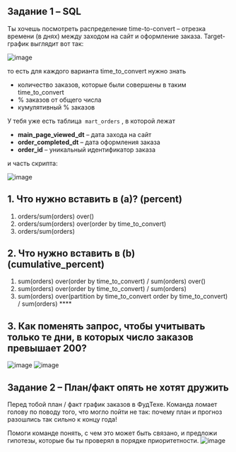 ## Задание 1 – SQL

Ты хочешь посмотреть распределение time-to-convert – отрезка времени (в днях) между заходом на сайт и оформление заказа. 
Target-график выглядит вот так:

![image](https://user-images.githubusercontent.com/91524886/139208524-9218476b-6e4c-4975-b3f8-1aaeadbce1fd.png)

то есть для каждого варианта time_to_convert нужно знать

- количество заказов, которые были совершены в таким time_to_convert
- % заказов от общего числа
- кумулятивный % заказов

У тебя уже есть таблица  `mart_orders` , в которой лежат 

- **main_page_viewed_dt** – дата захода на сайт
- **order_completed_dt** – дата оформления заказа
- **order_id** – уникальный идентификатор заказа

 и часть скрипта:
 
![image](https://user-images.githubusercontent.com/91524886/139208034-4c41618e-bfb6-4a99-8920-b4f99afd2e24.png)
## 1. Что нужно вставить в (a)? (percent)

1. orders/sum(orders) over() 
2. orders/sum(orders) over(order by time_to_convert) 
3. orders/sum(orders)

## 2. Что нужно вставить в (b) (cumulative_percent)

1. sum(orders) over(order by time_to_convert) / sum(orders) over()
2. sum(orders) over(order by time_to_convert) / sum(orders) 
3. sum(orders) over(partition by time_to_convert order by time_to_convert) / sum(orders) ****

## 3. Как поменять запрос, чтобы учитывать только те дни, в которых число заказов превышает 200?
![image](https://user-images.githubusercontent.com/91524886/139208184-949cab86-d9ce-462a-9aaa-fb779ba84587.png)
![image](https://user-images.githubusercontent.com/91524886/139208251-16a3eaca-f89d-4627-88bc-c2768a540d6b.png)

## Задание 2 – План/факт опять не хотят дружить

Перед тобой план / факт график заказов в ФудТехе. Команда ломает голову по поводу того, что могло пойти не так: почему план и прогноз разошлись так сильно к концу года!

Помоги команде понять, с чем это может быть связано, и предложи гипотезы, которые бы ты проверял в порядке приоритетности.
![image](https://user-images.githubusercontent.com/91524886/139208378-14faec33-3d9d-4c4b-88f3-20701a741529.png)
